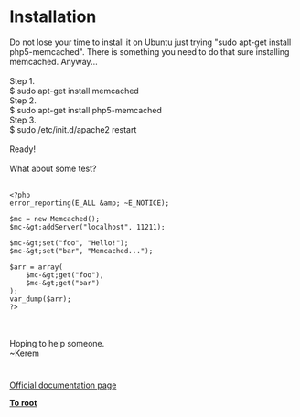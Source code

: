# Installation



Do not lose your time to install it on Ubuntu just trying "sudo apt-get install php5-memcached". There is something you need to do that sure installing memcached. Anyway...<br><br>Step 1.<br>$ sudo apt-get install memcached<br>Step 2.<br>$ sudo apt-get install php5-memcached<br>Step 3.<br>$ sudo /etc/init.d/apache2 restart<br><br>Ready!<br><br>What about some test?<br><br>

```
<?php
error_reporting(E_ALL &amp; ~E_NOTICE);

$mc = new Memcached();
$mc-&gt;addServer("localhost", 11211);

$mc-&gt;set("foo", "Hello!");
$mc-&gt;set("bar", "Memcached...");

$arr = array(
    $mc-&gt;get("foo"),
    $mc-&gt;get("bar")
);
var_dump($arr);
?>
```
<br><br>Hoping to help someone.<br>~Kerem  

#

[Official documentation page](https://www.php.net/manual/en/memcached.installation.php)

**[To root](/README.md)**